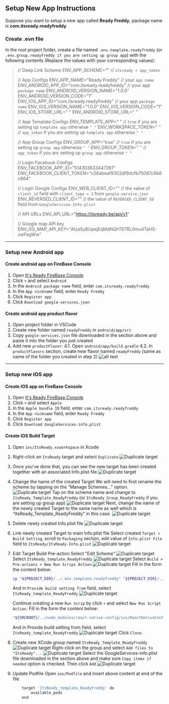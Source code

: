 #

## Setup New App Instructions

Suppose you want to setup a new app called **Ready Freddy**, package name is **com.itsready.readyfreddy**

### Create .evn file

In the root project folder, create a file named `.env.template.readyfreddy` (or `.env.group.readyfreddy if you are setting up group app`) with the following contents (Replace the values with your corresponding values):

> // Deep Link Scheme
> ENV_APP_SCHEME="" // `itsready + app_token`
>
> // App Configs
> ENV_APP_NAME="Ready Freddy" // your `app name`
> ENV_ANDROID_APP_ID="com.itsready.readyfreddy" // your app `package name`
> ENV_ANDROID_VERSION_NAME="1.0.0"
> ENV_ANDROID_VERSION_CODE="1"
> ENV_IOS_APP_ID="com.itsready.readyfreddy" // your app `package name`
> ENV_IOS_VERSION_NAME="1.0.0"
> ENV_IOS_VERSION_CODE="1"
> ENV_IOS_STORE_URL=" "
> ENV_ANDROID_STORE_URL=" "
>
> // App Template Configs
> ENV_TEMPLATE_APP=" " // `true` if you are setting up `template app` otherwise `" "`
> ENV_WORKSPACE_TOKEN=" " // `app_token` if you are setting up `template app` otherwise `" "`
>
> // App Group Configs
> ENV_GROUP_APP="true" // `true` if you are setting up `group app` otherwise `" "`
> ENV_GROUP_TOKEN=" "  // `app_token` if you are setting up `group app` otherwise `" "`
>
> // Login Facebook Configs
> ENV_FACEBOOK_APP_ID="514303633447261"
> ENV_FACEBOOK_CLIENT_TOKEN="c26abeaf9302df9dcfb75087c6b6c664"
>
> // Login Google Configs
> ENV_WEB_CLIENT_ID="" // the value of `client_id` field with `client_type = 3` from `google-service.json`
> ENV_REVERSED_CLIENT_ID="" // the value of `REVERSED_CLIENT_ID` field from `GoogleServices-Info.plist`
>
> // API URLs
> ENV_API_URL="<https://itsready.be/api/v1>"
>
> // Google map API key
> ENV_GG_MAP_API_KEY="AIzaSyBUpejEqMdNQhT67RL0mu4TaH5-xwFkgWw"
>

---

### Setup new Android app

#### Create android app on FireBase Console

1. Open [It's Ready FireBase Console](./setup_new_app.md](https://console.firebase.google.com/u/0/project/it-s-ready-prod-3-cf685/overview))
2. Click `+` and select `Android`
3. In the `Android package name` field, enter `com.itsready.readyfreddy`
4. In the `App nickname` field, enter `Ready Freddy`
5. Click `Register app`
6. Click `Download google-services.json`

#### Create android app product flavor

1. Open project folder in VSCode
2. Create new folder named `readyFreddy` in `android/app/src`
3. Copy `google-services.json` file downloaded in the section above and paste it into the folder you just created
4. Add new `productFlavor`:
   4.1. Open `android/app/build.gradle`
   4.2. In `productFlavors` section, create new flavor named `readyFreddy` (same as name of the folder you created in step 2)
   ![alt text](image/new_android_flavor.png "App Build Target")

---

### Setup new IOS app

#### Create IOS app on FireBase Console

1. Open [It's Ready FireBase Console](./setup_new_app.md](https://console.firebase.google.com/u/0/project/it-s-ready-prod-3-cf685/overview))
2. Click `+` and select `Apple`
3. In the `Apple bundle ID` field, enter `com.itsready.readyfreddy`
4. In the `App nickname` field, enter `Ready Freddy`
5. Click `Register app`
6. Click `Download GoogleServices-info.plist`

#### Create IOS Build Target

1. Open `ios/ItsReady.xcworkspace` in Xcode
2. Right-click on `ItsReady` target and select `Duplicate`
   ![Duplicate target](image/dupplicate_ios_target.png "App Build Target")
3. Once you’ve done that, you can see the new target has been created together with an associated Info.plist file
   ![Duplicate target](image/dupplicate_ios_target2.png "App Build Target")
4. Change the name of the created Target
   We will need to first rename the scheme by tapping on the “Manage Schemes…” option.
    ![Duplicate target](image/edit_scheme.png "App Build Target")
   Tap on the scheme name and change to `ItsReady_Template_ReadyFreddy` (or `ItsReady_Group_ReadyFreddy` if you are setting up group app)
   ![Duplicate target](image/change_target_name.png "App Build Target")
   Next, change the name of the newly created Target to the same name as well which is “ItsReady_Template_ReadyFreddy” in this case.
   ![Duplicate target](image/change_target_name2.png "App Build Target")
5. Delete newly created Info.plist file
    ![Duplicate target](image/del_plist_file.png "App Build Target")
6. Link newly created Target to main Info.plist file
   Select created `Target > Build Setting`, scroll to `Packaging` section, edit value of `Info.plist File` field to `ItsReady/ItsReady-Info.plist`
   ![Duplicate target](image/link_plist_to_target2.png "App Build Target")
7. Edit Target Build Pre-action
   Select "Edit Scheme"
    ![Duplicate target](image/edit_scheme2.png "App Build Target")
   Select `ItsReady_template_ReadyFreddy`
    ![Duplicate target](image/edit_scheme3.png "App Build Target")
   Select `Build > Pre-actions > New Run Scrips Action`
    ![Duplicate target](image/edit_scheme4.png "App Build Target")
   Fill in the form the content below:

   ```bash
   cp "${PROJECT_DIR}/../.env.template.readyfreddy" "${PROJECT_DIR}/../.env"
   ```

   And in `Provide build setting from` field, select `ItsReady_template_ReadyFreddy`
   ![Duplicate target](image/edit_scheme5.png "App Build Target")

   Continue creating a new `Run Scrip` by click `+` and select `New Run Script Action`.
   Fill in the form the content below:

   ```bash
   "${SRCROOT}/../node_modules/react-native-config/ios/ReactNativeConfig/BuildXCConfig.rb" "${SRCROOT}/.." "${SRCROOT}/tmp.xcconfig"
   ```

   And in Provide build setting from field, select `ItsReady_template_ReadyFreddy`
   ![Duplicate target](image/edit_scheme5.png "App Build Target")
   Click `Close`.
8.  Create new XCode group named `ItsReady_Template_ReadyFreddy`
   ![Duplicate target](image/create_group.png "App Build Target")
   Right-click on the group and select `Add files to "ItsReady"...`
   ![Duplicate target](image/add_file_to_itsready.png "App Build Target")
   Select the GoogleServices-info.plist file downloaded in the section above and make sure `Copy items if needed` option is checked. Then click `Add`
   ![Duplicate target](image/add_file_to_itsready2.png "App Build Target")
9.  Update Podfile
   Open `ios/Podfile` and insert above content at end of the file

    ```bash
        target 'ItsReady_template_ReadyFreddy' do
            available_pods
        end
    ```
